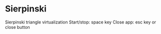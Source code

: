 # Sierpinski
 Sierpinski triangle virtualization
 Start/stop: space key
 Close app: esc key or close button

